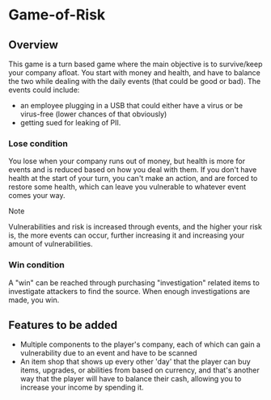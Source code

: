 # Game-of-Risk

## Overview 
This game is a turn based game where the main objective is to survive/keep your company afloat.
You start with money and health, and have to balance the two while dealing with the daily events (that could be good or bad).
The events could include:
- an employee plugging in a USB that could either have a virus or be virus-free (lower chances of that obviously)
- getting sued for leaking of PII.

### Lose condition
You lose when your company runs out of money, but health is more for events and is reduced based on how you deal with them.
If you don't have health at the start of your turn, you can't make an action, and are forced to restore some health, which can leave you vulnerable to whatever event comes your way.

> [!NOTE]
> Vulnerabilities and risk is increased through events, and the higher your risk is, the more events can occur, further increasing it and increasing your amount of vulnerabilities.

### Win condition
A "win" can be reached through purchasing "investigation" related items to investigate attackers to find the source. When enough investigations are made, you win. 

## Features to be added
- Multiple components to the player's company, each of which can gain a vulnerability due to an event and have to be scanned
- An item shop that shows up every other 'day' that the player can buy items, upgrades, or abilities from based on currency, and that's another way that the player will have to balance their cash, allowing you to increase your income by spending it.